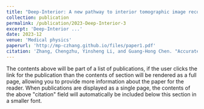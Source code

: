```yaml
---
title: "Deep-Interior: A new pathway to interior tomographic image reconstruction via a weighted backprojection and deep learning"
collection: publication
permalink: /publication/2023-Deep-Interior-3
excerpt: 'Deep-Interior ...'
date: 2023-12
venue: 'Medical physics'
paperurl: 'http://mp-czhang.github.io/files/paper1.pdf'
citation: 'Zhang, Chengzhu, Yinsheng Li, and Guang‐Hong Chen. "Accurate and robust sparse‐view angle CT image reconstruction using deep learning and prior image constrained compressed sensing (DL‐PICCS)." Medical physics 48.10 (2021): 5765-5781.'
---
```


The contents above will be part of a list of publications, if the user clicks the link for the publication than the contents of section will be rendered as a full page, allowing you to provide more information about the paper for the reader. When publications are displayed as a single page, the contents of the above "citation" field will automatically be included below this section in a smaller font.